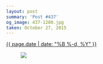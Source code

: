 ```yaml
---
layout: post
summary: 'Post #437'
og_image: 437-1280.jpg
taken: October 27, 2015
---
```


<div class="post">
 <time>
  <a href="/437">
   {{ page.date | date: "%B %-d, %Y" }}
  </a>
 </time>
 <a href="/437">
  <figure data-taken="10/27/2015">
   <img sizes="(min-width: 700px) 50vw, calc(100vw - 2rem)" src="{{ site.assets_url }}/437-640.jpg" srcset="{{ site.assets_url }}/437-1280.jpg 1280w, {{ site.assets_url }}/437-960.jpg 960w, {{ site.assets_url }}/437-640.jpg 640w, {{ site.assets_url }}/437-320.jpg 320w"/>
  </figure>
 </a>
</div>
